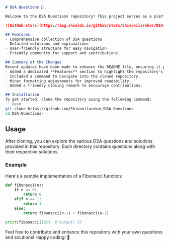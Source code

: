 ```markdown
# DSA Questions 🚀

Welcome to the DSA Questions repository! This project serves as a platform for developers and learners to practice and enhance their skills in Data Structures and Algorithms (DSA). This repository is designed to help you improve your understanding of various data structures and algorithms through a collection of questions and solutions.

![GitHub stars](https://img.shields.io/github/stars/Shivanilarokar/DSA-Questions-?style=social) ![Forks](https://img.shields.io/github/forks/Shivanilarokar/DSA-Questions-?style=social)

## Features
- Comprehensive collection of DSA questions
- Detailed solutions and explanations
- User-friendly structure for easy navigation
- Friendly community for support and contributions

## Summary of the Changes
Recent updates have been made to enhance the README file, ensuring it provides clearer instructions and an improved user experience. The following changes were made:
- Added a dedicated **Features** section to highlight the repository's capabilities.
- Included a command to navigate into the cloned repository.
- Minor formatting adjustments for improved readability.
- Added a friendly closing remark to encourage contributions.

## Installation
To get started, clone the repository using the following command:
```bash
git clone https://github.com/Shivanilarokar/DSA-Questions-
cd DSA-Questions-
```

## Usage
After cloning, you can explore the various DSA questions and solutions provided in this repository. Each directory contains questions along with their respective solutions.

### Example
Here's a sample implementation of a Fibonacci function:

```python
def fibonacci(n):
    if n <= 0:
        return 0
    elif n == 1:
        return 1
    else:
        return fibonacci(n-1) + fibonacci(n-2)

print(fibonacci(10))  # Output: 55
```

Feel free to contribute and enhance this repository with your own questions and solutions! Happy coding! 🎉
```